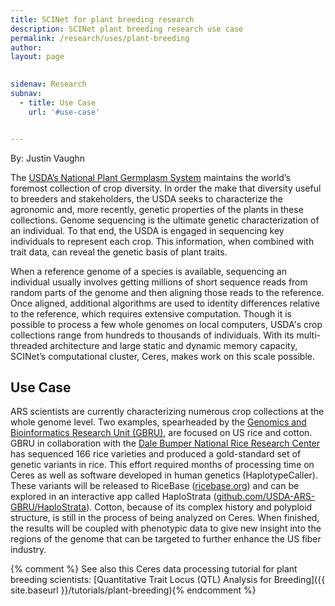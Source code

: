 ```yaml
---
title: SCINet for plant breeding research
description: SCINet plant breeding research use case
permalink: /research/uses/plant-breeding
author:
layout: page

 
sidenav: Research
subnav:
  - title: Use Case
    url: '#use-case'


---
```


By: Justin Vaughn

The [USDA’s National Plant Germplasm System](https://www.ars-grin.gov/) maintains the world’s foremost collection of crop diversity. In order the make that diversity useful to breeders and stakeholders, the USDA seeks to characterize the agronomic and, more recently, genetic properties of the plants in these collections. Genome sequencing is the ultimate genetic characterization of an individual. To that end, the USDA is engaged in sequencing key individuals to represent each crop. This information, when combined with trait data, can reveal the genetic basis of plant traits.

When a reference genome of a species is available, sequencing an individual usually involves getting millions of short sequence reads from random parts of the genome and then aligning those reads to the reference. Once aligned, additional algorithms are used to identity differences relative to the reference, which requires extensive computation. Though it is possible to process a few whole genomes on local computers, USDA's crop collections range from hundreds to thousands of individuals. With its multi-threaded architecture and large static and dynamic memory capacity, SCINet’s computational cluster, Ceres, makes work on this scale possible.



## Use Case

ARS scientists are currently characterizing numerous crop collections at the whole genome level. Two examples, spearheaded by the [Genomics and Bioinformatics Research Unit (GBRU)](https://www.ars.usda.gov/southeast-area/stoneville-ms/genomics-and-bioinformatics-research/), are focused on US rice and cotton. GBRU in collaboration with the [Dale Bumper National Rice Research Center](https://www.ars.usda.gov/southeast-area/stuttgart-ar/dale-bumpers-national-rice-research-center/) has sequenced 166 rice varieties and produced a gold-standard set of genetic variants in rice. This effort required months of processing time on Ceres as well as software developed in human genetics (HaplotypeCaller). These variants will be released to RiceBase ([ricebase.org](https://ricebase.org/)) and can be explored in an interactive app called HaploStrata ([github.com/USDA-ARS-GBRU/HaploStrata](https://github.com/USDA-ARS-GBRU/HaploStrata)). Cotton, because of its complex history and polyploid structure, is still in the process of being analyzed on Ceres. When finished, the results will be coupled with phenotypic data to give new insight into the regions of the genome that can be targeted to further enhance the US fiber industry.

{% comment %}<!-- removing tutorial section from site -->
See also this Ceres data processing tutorial for plant breeding scientists: [Quantitative Trait Locus (QTL) Analysis for Breeding]({{ site.baseurl }}/tutorials/plant-breeding){% endcomment %}
